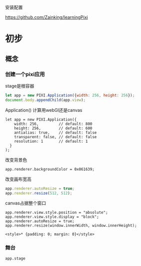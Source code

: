 安装配置

https://github.com/Zainking/learningPixi

# 初步

## 概念

### 创建一个pixi应用

stage是根容器

```javascript
let app = new PIXI.Application({width: 256, height: 256});
document.body.appendChild(app.view);
```

Application() 计算用webGl还是canvas

```
let app = new PIXI.Application({
    width: 256,         // default: 800
    height: 256,        // default: 600
    antialias: true,    // default: false
    transparent: false, // default: false
    resolution: 1       // default: 1
  }
);
```

改变背景色

```
app.renderer.backgroundColor = 0x061639;
```

改变画布宽高

```js
app.renderer.autoResize = true;
app.renderer.resize(512, 512);
```

canvas占据整个窗口

```
app.renderer.view.style.position = "absolute";
app.renderer.view.style.display = "block";
app.renderer.autoResize = true;
app.renderer.resize(window.innerWidth, window.innerHeight);
```

```
<style>* {padding: 0; margin: 0}</style>
```

### 舞台

```
app.stage
```